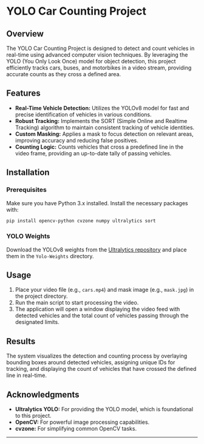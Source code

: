 
# YOLO Car Counting Project

## Overview

The YOLO Car Counting Project is designed to detect and count vehicles in real-time using advanced computer vision techniques. By leveraging the YOLO (You Only Look Once) model for object detection, this project efficiently tracks cars, buses, and motorbikes in a video stream, providing accurate counts as they cross a defined area.

## Features

- **Real-Time Vehicle Detection:** Utilizes the YOLOv8 model for fast and precise identification of vehicles in various conditions.
- **Robust Tracking:** Implements the SORT (Simple Online and Realtime Tracking) algorithm to maintain consistent tracking of vehicle identities.
- **Custom Masking:** Applies a mask to focus detection on relevant areas, improving accuracy and reducing false positives.
- **Counting Logic:** Counts vehicles that cross a predefined line in the video frame, providing an up-to-date tally of passing vehicles.

## Installation

### Prerequisites

Make sure you have Python 3.x installed. Install the necessary packages with:

```bash
pip install opencv-python cvzone numpy ultralytics sort
```

### YOLO Weights

Download the YOLOv8 weights from the [Ultralytics repository](https://github.com/ultralytics/yolov8/releases) and place them in the `Yolo-Weights` directory.

## Usage

1. Place your video file (e.g., `cars.mp4`) and mask image (e.g., `mask.jpg`) in the project directory.
2. Run the main script to start processing the video.
3. The application will open a window displaying the video feed with detected vehicles and the total count of vehicles passing through the designated limits.

## Results

The system visualizes the detection and counting process by overlaying bounding boxes around detected vehicles, assigning unique IDs for tracking, and displaying the count of vehicles that have crossed the defined line in real-time.


## Acknowledgments

- **Ultralytics YOLO:** For providing the YOLO model, which is foundational to this project.
- **OpenCV:** For powerful image processing capabilities.
- **cvzone:** For simplifying common OpenCV tasks.

---
